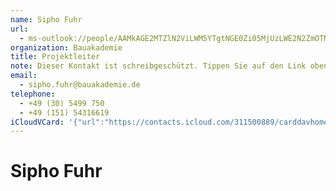 ```yaml
---
name: Sipho Fuhr
url:
  - ms-outlook://people/AAMkAGE2MTZlN2ViLWM5YTgtNGE0Zi05MjUzLWE2N2ZmOTNiNzU1NwBGAAAAAAATi9mlcaWmRrOUSDPipn7pBwDaKeY3E0WlQqDBzbWTDvYeAAAAqKThAADaKeY3E0WlQqDBzbWTDvYeAAABRIkgAAA=?accountKey=8f7e2b1612c1987325fb966238129f30&accountExportedAt=559252279.911066
organization: Bauakademie
title: Projektleiter
note: Dieser Kontakt ist schreibgeschützt. Tippen Sie auf den Link oben\, umihn in Outlook zu bearbeiten.\n\nBauakademie\n\nPerformance Management GmbH\n\nAlexanderstraße 9\n\n10178 Berlin
email:
  - sipho.fuhr@bauakademie.de
telephone:
  - +49 (30) 5499 750
  - +49 (151) 54316619
iCloudVCard: '{"url":"https://contacts.icloud.com/311500889/carddavhome/card/78BC14F6-0C6A-4C44-B09F-9E135DE44E93.vcf","etag":"\"kmfhaogu\"","data":"BEGIN:VCARD\r\nVERSION:3.0\r\nFN:\r\nN:Fuhr;Sipho;;;\r\nUID:A774F913-DFE9-43A7-8101-2739AEEF6C59\r\nitem2.X-ABLABEL:Outlook\r\nPRODID:-//Apple Inc.//iOS 11.4.1//EN\r\nREV:2025-04-03T22:18:23Z\r\nURL:ms-outlook://people/AAMkAGE2MTZlN2ViLWM5YTgtNGE0Zi05MjUzLWE2N2ZmOTNiNzU\r\n 1NwBGAAAAAAATi9mlcaWmRrOUSDPipn7pBwDaKeY3E0WlQqDBzbWTDvYeAAAAqKThAADaKeY3E0\r\n WlQqDBzbWTDvYeAAABRIkgAAA=?accountKey=8f7e2b1612c1987325fb966238129f30&acco\r\n untExportedAt=559252279.911066\r\nORG:Bauakademie;\r\nTITLE:Projektleiter\r\nNOTE:Dieser Kontakt ist schreibgeschützt. Tippen Sie auf den Link oben\\, um\r\n ihn in Outlook zu bearbeiten.\\n\\nBauakademie\\n\\nPerformance Management GmbH\r\n \\n\\nAlexanderstraße 9\\n\\n10178 Berlin\r\nEMAIL:sipho.fuhr@bauakademie.de\r\nTEL:+49 (30) 5499 750\r\nTEL:+49 (151) 54316619\r\nEND:VCARD"}'
---
```

# Sipho Fuhr